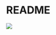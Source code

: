 # README

[![](https://mermaid.ink/img/pako:eNrdVVFv2jAQ_iuRn6EqaaGQNzSyKWrLKmB7mJAsEx-JhWNHtrM2A_77HMggkKxqO57ml8R339195zuf1yiUFJCHQI0YiRRJ5sKxazh6DMbBdDYZzr5Ops56Ly0WEwYiUA6jztP9UayNYiJyICGM16UiVHlqgOKUaP0sFa1BFGgwBzU2cgXiCKLEgGEJnMM0CIOJaQQmkCxA4VABKSI3ol5VZik9UW73n29T_z0nIkgCbzwmLiMm8ArymoZQajPXNbkBDmksBWCRFdkeAQZejEM4BxXlWEhT4bCQkgMRDgkN-1nnRoFbscpxmIcc6mmmnAhsc_18_3_X-elhOP5wnXfHT0GHiqWGSXEhTsH4y8QfBf54hqf-7MPsDqVULDwnHUqrFBVOSy6JcZ6BRbGpN5GCpWLWV8H2L93HxFJesCY4mPmPb0n9tYY9mIhIAWVFexUNd4b6J64j_yH47k8C_z1cM21buYGFo8MYaMZtmGozldXVhpisYTpYdlhzeYkbUb0Tm027LdflIKwsz4mJxgkReXVSOlvZbm82pe0JfAFcikjbKXBiUPqvHGCz_9JjCa_0RjP8_PLU7ZoClKrGJOoZ1C3OolZNUAtFilHkGZVBCyWg7LNgt2jXL3NkYjvc5sizv5So1RzNxdbapET8kDL5Y6ZkFsXIWxKu7W5fuvItP0BAUFCfZCYM8vo3OxfIW6MX5Lndq-tezx3c9gbXHbfb77dQjry2e1PIXXcw6Nz13M7doL9toV-7qO6Va3EW63bc2_6g73a3vwFaAYnH?type=png)](https://mermaid.live/edit#pako:eNrdVVFv2jAQ_iuRn6EqaaGQNzSyKWrLKmB7mJAsEx-JhWNHtrM2A_77HMggkKxqO57ml8R339195zuf1yiUFJCHQI0YiRRJ5sKxazh6DMbBdDYZzr5Ops56Ly0WEwYiUA6jztP9UayNYiJyICGM16UiVHlqgOKUaP0sFa1BFGgwBzU2cgXiCKLEgGEJnMM0CIOJaQQmkCxA4VABKSI3ol5VZik9UW73n29T_z0nIkgCbzwmLiMm8ArymoZQajPXNbkBDmksBWCRFdkeAQZejEM4BxXlWEhT4bCQkgMRDgkN-1nnRoFbscpxmIcc6mmmnAhsc_18_3_X-elhOP5wnXfHT0GHiqWGSXEhTsH4y8QfBf54hqf-7MPsDqVULDwnHUqrFBVOSy6JcZ6BRbGpN5GCpWLWV8H2L93HxFJesCY4mPmPb0n9tYY9mIhIAWVFexUNd4b6J64j_yH47k8C_z1cM21buYGFo8MYaMZtmGozldXVhpisYTpYdlhzeYkbUb0Tm027LdflIKwsz4mJxgkReXVSOlvZbm82pe0JfAFcikjbKXBiUPqvHGCz_9JjCa_0RjP8_PLU7ZoClKrGJOoZ1C3OolZNUAtFilHkGZVBCyWg7LNgt2jXL3NkYjvc5sizv5So1RzNxdbapET8kDL5Y6ZkFsXIWxKu7W5fuvItP0BAUFCfZCYM8vo3OxfIW6MX5Lndq-tezx3c9gbXHbfb77dQjry2e1PIXXcw6Nz13M7doL9toV-7qO6Va3EW63bc2_6g73a3vwFaAYnH)
